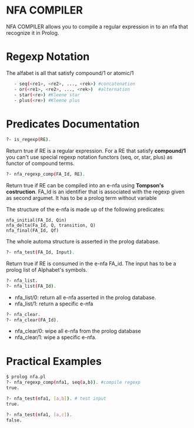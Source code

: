 # NFA COMPILER

NFA COMPILER allows you to compile a regular expression in to an nfa that recognize it in Prolog.

# Regexp Notation
The alfabet is all that satisfy compound/1 or atomic/1

 ```sh   
    - seq(<re1>, <re2>, ..., <rek>) #concatenation
    - or(<re1>, <re2>, ..., <rek>)  #alternation
    - star(<re>) #Kleene star
    - plus(<re>) #Kleene plus
```

# Predicates Documentation

```sh
?- is_regexp(RE).
```
Return true if RE is a regular expression. 
For a RE that satisfy **compound/1** you can't use special regexp notation functors (seq, or, star, plus) as functor of compound terms.

```sh
?- nfa_regexp_comp(FA_Id, RE).
```
Return true if RE can be compiled into an e-nfa using **Tompson's costruction**. 
FA_Id is an identifier that is associated with the regexp given as second argumet. 
It has to be a prolog term without variable

The structure of the e-nfa is made up of the following predicates:
```
nfa_initial(FA_Id, Qin)
nfa_delta(Fa_Id, Q, transition, Q)
nfa_final(FA_Id, Qf)
```
The whole automa structure is asserted in the prolog database.


```sh
?- nfa_test(FA_Id, Input).
```
Return true if RE is consumed in the e-nfa FA_id. 
The input has to be a prolog list of Alphabet's symbols. 

```sh
?- nfa_list. 
?- nfa_list(FA_Id).
```
- nfa_list/0: return all e-nfa asserted in the prolog database.
- nfa_list/1: return a specific e-nfa 

```sh
?- nfa_clear. 
?- nfa_clear(FA_Id).
```
- nfa_clear/0:  wipe all e-nfa from the prolog database
- nfa_clear/1:  wipe a specific e-nfa.


# Practical Examples
```sh
$ prolog nfa.pl
?- nfa_regexp_comp(nfa1, seq(a,b)). #compile regexp
true.

?- nfa_test(nfa1, [a,b]). # test input
true.

?- nfa_test(nfa1, [a,c]).
false.

```
